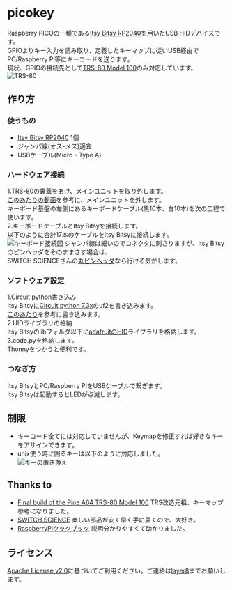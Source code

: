# picokey
Raspberry PICOの一種である[Itsy Bitsy RP2040](https://www.switch-science.com/catalog/7900/)を用いたUSB HIDデバイスです。<br>
GPIOよりキー入力を読み取り、定義したキーマップに従いUSB経由でPC/Raspberry Pi等にキーコードを送ります。<br>
現状、GPIOの接続先として[TRS-80 Model 100](https://www.massmadesoul.com/features/trs80)のみ対応しています。<br>
![TRS-80](https://pbs.twimg.com/media/Fba1VRAaUAMzxSJ?format=png&name=small)

## 作り方
### 使うもの
 - [Itsy Bitsy RP2040](https://www.switch-science.com/catalog/7900/) 1個
 - ジャンパ線(オス-メス)適宜
 - USBケーブル(Micro - Type A)

### ハードウェア接続
1.TRS-80の裏蓋をあけ、メインユニットを取り外します。<br>
 [このあたりの動画](https://www.youtube.com/watch?v=hbLWk7ir9sI)を参考に、メインユニットを外します。<br>
キーボード基盤の左側にあるキーボードケーブル(黒10本、白10本)を次の工程で使います。<br>
2.キーボードケーブルとItsy Bitsyを接続します。<br>
以下のように合計17本のケーブルをItsy Bitsyに接続します。<br>
![キーボード接続図](https://user-images.githubusercontent.com/111331376/189836293-7701fa93-ca99-415a-8890-32104d5d2494.png)
ジャンパ線は細いのでコネクタに刺さりますが、Itsy Bitsyのピンヘッダをそのままさす場合は、<br>
SWITCH SCIENCEさんの[丸ピンヘッダ](https://www.switch-science.com/catalog/93/)なら行ける気がします。<br>

### ソフトウェア設定
1.Circuit python書き込み<br>
 Itsy Bitsyに[Circuit python 7.3x](https://circuitpython.org/board/adafruit_itsybitsy_rp2040/)のuf2を書き込みます。<br>
 [このあたり](https://mag.switch-science.com/2017/08/30/circuitpython/)を参考に書き込みます。<br>
2.HIDライブラリの格納<br>
 Itsy Bitsyのlibフォルダ以下に[adafruitのHID](https://docs.circuitpython.org/projects/hid/en/latest/)ライブラリを格納します。<br>
3.code.pyを格納します。<br>
 Thonnyをつかうと便利です。<br>

### つなぎ方
 Itsy BitsyとPC/Raspberry PIをUSBケーブルで繋ぎます。<br>
 Itsy Bitsyは起動するとLEDが点滅します。<br>

## 制限
 - キーコード全てには対応していませんが、Keymapを修正すれば好きなキーをアサインできます。<br>
 - unix使う時に困るキーは以下のように対応しました。<br>
![キーの置き換え](https://user-images.githubusercontent.com/111331376/189951347-d1f18aec-eae9-4343-bec5-dcef67f46222.png)

## Thanks to
 - [Final build of the Pine A64 TRS-80 Model 100](https://fadsihave.wordpress.com/) TRS改造元祖、キーマップ参考になりました。
 - [SWITCH SCIENCE](https://www.switch-science.com/) 楽しい部品が安く早く手に届くので、大好き。
 - [RaspberryPiクックブック](https://www.denshi.club/parts/) 説明分かりやすくて助かりました。

## ライセンス
 [Apache License v2.0](http://www.apache.org/licenses/LICENSE-2.0)に基づいてご利用ください。ご連絡は[layer8](https://twitter.com/layer812)までお願いします。
